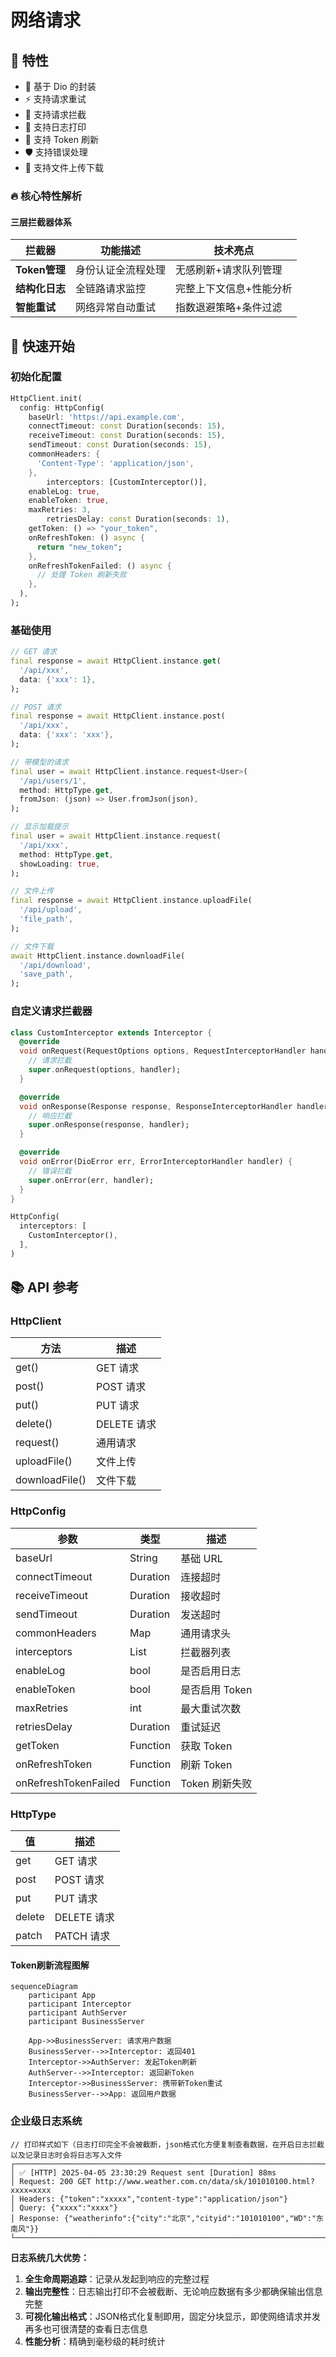# 网络请求

## 🌟 特性

- 🚀 基于 Dio 的封装
- ⚡ 支持请求重试
- 🎯 支持请求拦截
- 📝 支持日志打印
- 🔄 支持 Token 刷新
- 🛡️ 支持错误处理
- 📱 支持文件上传下载

### 🔥 核心特性解析

#### 三层拦截器体系

| 拦截器         | 功能描述           | 技术亮点                |
| -------------- | ------------------ | ----------------------- |
| **Token管理**  | 身份认证全流程处理 | 无感刷新+请求队列管理   |
| **结构化日志** | 全链路请求监控     | 完整上下文信息+性能分析 |
| **智能重试**   | 网络异常自动重试   | 指数退避策略+条件过滤   |

## 🚀 快速开始

### 初始化配置

```dart
HttpClient.init(
  config: HttpConfig(
    baseUrl: 'https://api.example.com',
    connectTimeout: const Duration(seconds: 15),
    receiveTimeout: const Duration(seconds: 15),
    sendTimeout: const Duration(seconds: 15),
    commonHeaders: {
      'Content-Type': 'application/json',
    },
		interceptors: [CustomInterceptor()],
    enableLog: true,
    enableToken: true,
    maxRetries: 3,
		retriesDelay: const Duration(seconds: 1),
    getToken: () => "your_token",
    onRefreshToken: () async {
      return "new_token";
    },
    onRefreshTokenFailed: () async {
      // 处理 Token 刷新失败
    },
  ),
);
```

### 基础使用

```dart
// GET 请求
final response = await HttpClient.instance.get(
  '/api/xxx',
  data: {'xxx': 1},
);

// POST 请求
final response = await HttpClient.instance.post(
  '/api/xxx',
  data: {'xxx': 'xxx'},
);

// 带模型的请求
final user = await HttpClient.instance.request<User>(
  '/api/users/1',
  method: HttpType.get,
  fromJson: (json) => User.fromJson(json),
);

// 显示加载提示
final user = await HttpClient.instance.request(
  '/api/xxx',
  method: HttpType.get,
  showLoading: true,
);

// 文件上传
final response = await HttpClient.instance.uploadFile(
  '/api/upload',
  'file_path',
);

// 文件下载
await HttpClient.instance.downloadFile(
  '/api/download',
  'save_path',
);
```

### 自定义请求拦截器

```dart
class CustomInterceptor extends Interceptor {
  @override
  void onRequest(RequestOptions options, RequestInterceptorHandler handler) {
    // 请求拦截
    super.onRequest(options, handler);
  }

  @override
  void onResponse(Response response, ResponseInterceptorHandler handler) {
    // 响应拦截
    super.onResponse(response, handler);
  }

  @override
  void onError(DioError err, ErrorInterceptorHandler handler) {
    // 错误拦截
    super.onError(err, handler);
  }
}

HttpConfig(
  interceptors: [
    CustomInterceptor(),
  ],
)
```

## 📚 API 参考

### HttpClient

| 方法 | 描述 |
|------|------|
| get() | GET 请求 |
| post() | POST 请求 |
| put() | PUT 请求 |
| delete() | DELETE 请求 |
| request() | 通用请求 |
| uploadFile() | 文件上传 |
| downloadFile() | 文件下载 |

### HttpConfig

| 参数 | 类型 | 描述 |
|------|------|------|
| baseUrl | String | 基础 URL |
| connectTimeout | Duration | 连接超时 |
| receiveTimeout | Duration | 接收超时 |
| sendTimeout | Duration | 发送超时 |
| commonHeaders | Map | 通用请求头 |
| interceptors | List | 拦截器列表 |
| enableLog | bool | 是否启用日志 |
| enableToken | bool | 是否启用 Token |
| maxRetries | int | 最大重试次数 |
| retriesDelay | Duration | 重试延迟 |
| getToken | Function | 获取 Token |
| onRefreshToken | Function | 刷新 Token |
| onRefreshTokenFailed | Function | Token 刷新失败 |

### HttpType

| 值 | 描述 |
|------|------|
| get | GET 请求 |
| post | POST 请求 |
| put | PUT 请求 |
| delete | DELETE 请求 |
| patch | PATCH 请求 |

#### Token刷新流程图解

    sequenceDiagram
        participant App
        participant Interceptor
        participant AuthServer
        participant BusinessServer
        
        App->>BusinessServer: 请求用户数据
        BusinessServer-->>Interceptor: 返回401
        Interceptor->>AuthServer: 发起Token刷新
        AuthServer-->>Interceptor: 返回新Token
        Interceptor->>BusinessServer: 携带新Token重试
        BusinessServer-->>App: 返回用户数据

### 企业级日志系统

```
// 打印样式如下（日志打印完全不会被截断，json格式化方便复制查看数据，在开启日志拦截以及记录日志时会将日志写入文件
┌─────────────────────────────────────────────────────────────────────────────
│ ✅ [HTTP] 2025-04-05 23:30:29 Request sent [Duration] 88ms
│ Request: 200 GET http://www.weather.com.cn/data/sk/101010100.html?xxxx=xxxx
│ Headers: {"token":"xxxxx","content-type":"application/json"}
│ Query: {"xxxx":"xxxx"}
│ Response: {"weatherinfo":{"city":"北京","cityid":"101010100","WD":"东南风"}}
└──────────────────────────────────────────────────────────────────────────────

```

**日志系统几大优势：**

1.  **全生命周期追踪**：记录从发起到响应的完整过程
2.  **输出完整性**：日志输出打印不会被截断、无论响应数据有多少都确保输出信息完整
3.  **可视化输出格式**：JSON格式化复制即用，固定分块显示，即使网络请求并发再多也可很清楚的查看日志信息
4.  **性能分析**：精确到毫秒级的耗时统计